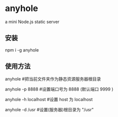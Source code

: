 # anyhole

a mini Node.js static server

## 安装

npm i -g anyhole

## 使用方法

anyhole  #把当前文件夹作为静态资源服务器根目录

anyhole -p 8888  #设置端口号为 8888 (默认端口 9999 )

anyhole -h localhost  #设置 host 为 localhost

anyhole -d /usr  #设置(服务器)根目录为 "/usr"
